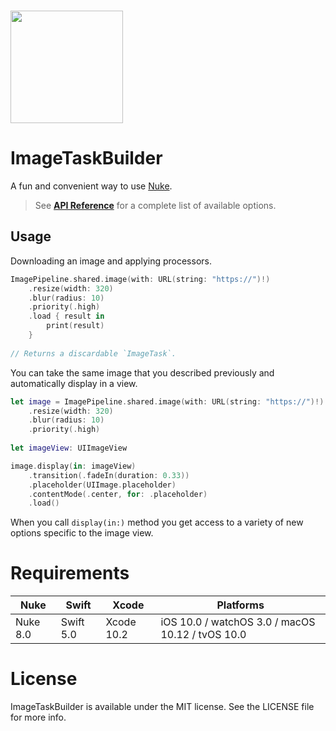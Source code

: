 <br/>

<p align="left"><img src="https://cloud.githubusercontent.com/assets/1567433/13918338/f8670eea-ef7f-11e5-814d-f15bdfd6b2c0.png" height="180"/>

# ImageTaskBuilder

A fun and convenient way to use [Nuke](https://github.com/kean/Nuke).

> See [**API Reference**](https://kean-org.github.io/docs/image-task-builder/reference/0.5.0/index.html) for a complete list of available options.

## Usage

Downloading an image and applying processors.

```swift
ImagePipeline.shared.image(with: URL(string: "https://")!)
    .resize(width: 320)
    .blur(radius: 10)
    .priority(.high)
    .load { result in
        print(result)
    }
    
// Returns a discardable `ImageTask`.
```

You can take the same image that you described previously and automatically display in a view.

```swift
let image = ImagePipeline.shared.image(with: URL(string: "https://")!)
    .resize(width: 320)
    .blur(radius: 10)
    .priority(.high)
    
let imageView: UIImageView

image.display(in: imageView)
    .transition(.fadeIn(duration: 0.33))
    .placeholder(UIImage.placeholder)
    .contentMode(.center, for: .placeholder)
    .load()
```

When you call `display(in:)` method you get access to a variety of new options specific to the image view.

# Requirements

| Nuke          | Swift           | Xcode           | Platforms                                         |
|---------------|-----------------|-----------------|---------------------------------------------------|
| Nuke 8.0      | Swift 5.0       | Xcode 10.2      | iOS 10.0 / watchOS 3.0 / macOS 10.12 / tvOS 10.0  |

# License

ImageTaskBuilder is available under the MIT license. See the LICENSE file for more info.

